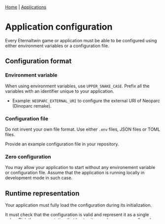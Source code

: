 [Home](../index.md) | [Applications](./index.md)

# Application configuration

Every Eternaltwin game or application must be able to be configured using
either  environment variables or a configuration file.

## Configuration format

### Environment variable

When using environment variables, use `UPPER_SNAKE_CASE`. Prefix all the
variables with an identifier unique to your application.

- Example: `NEOPARC_EXTERNAL_URI` to configure the external URI of Neoparc
  (Dinoparc remake).

### Configuration file

Do not invent your own file format. Use either `.env` files, JSON files or
TOML files.

Provide an example configuration file in your repository.

### Zero configuration

You may allow your application to start without any environement variable or
configuration file. Assume that the application is running locally in
development mode in such case.

## Runtime representation

Your application must fully load the configuration during its initialization.

It must check that the configuration is valid and represent it as a single
value. Pick the representation that best suits your language, usually a class
instance. Avoid untyped maps.

The goal is to avoid ad-hoc configuration access: the rest of the application
should only use this configuration value.

## Configurable values

This section contains a list of values the must configurable.

### Eternaltwin URI

Eternaltwin URI, used for OAuth and the API.

Example values:
- `http://localhost:50320/`
- `https://eternal-twin.net/`

### Eternaltwin OAuth client id

OAuth `client_id` for Eternaltwin.

Example values:
- `eternalfest@clients`
- `d19e61a3-83d3-410f-84ec-49aaab841559`

### Eternaltwin OAuth client secret

OAuth `client_secret` for Eternaltwin.

Example values:
- `dev_secret`
- `8tbuCjaBVkL2HZDh7cH2m2Fdv3CSEgK8`

### External URI

Public URI for the root of the application.

Example values:
- `http://directquiz.localhost/`
- `http://directquiz.eternal-twin.net/`
